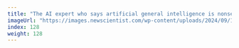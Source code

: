 ```yaml
---
title: "The AI expert who says artificial general intelligence is nonsense"
imageUrl: "https://images.newscientist.com/wp-content/uploads/2024/09/13114414/SEI_221422062.jpg?width=788"
index: 128
weight: 128
---
```

